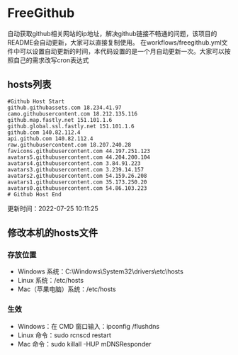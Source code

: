 # FreeGithub
自动获取github相关网站的ip地址，解决github链接不畅通的问题，该项目的README会自动更新，大家可以直接复制使用。
在workflows/freegithub.yml文件中可以设置自动更新的时间，本代码设置的是一个月自动更新一次。大家可以按照自己的需求改写cron表达式

## hosts列表
```base
#Github Host Start
github.githubassets.com 18.234.41.97
camo.githubusercontent.com 18.212.135.116
github.map.fastly.net 151.101.1.6
github.global.ssl.fastly.net 151.101.1.6
github.com 140.82.112.4
api.github.com 140.82.112.4
raw.githubusercontent.com 18.207.240.28
favicons.githubusercontent.com 44.197.251.123
avatars5.githubusercontent.com 44.204.200.104
avatars4.githubusercontent.com 3.84.91.223
avatars3.githubusercontent.com 3.239.14.157
avatars2.githubusercontent.com 54.159.26.208
avatars1.githubusercontent.com 35.173.250.20
avatars0.githubusercontent.com 54.86.103.223
# Github Host End
```

更新时间：2022-07-25 10:11:25

## 修改本机的hosts文件
### 存放位置
* Windows 系统：C:\Windows\System32\drivers\etc\hosts
* Linux 系统：/etc/hosts
* Mac（苹果电脑）系统：/etc/hosts

### 生效
* Windows：在 CMD 窗口输入：ipconfig /flushdns
* Linux 命令：sudo rcnscd restart
* Mac 命令：sudo killall -HUP mDNSResponder